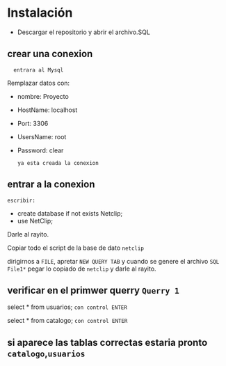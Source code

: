 # Instalación

- Descargar el repositorio y abrir el archivo.SQL


## crear una conexion 

      entrara al Mysql 
 
 Remplazar datos con:
 
- nombre: Proyecto
- HostName: localhost
- Port: 3306
- UsersName: root
- Password: clear

      ya esta creada la conexion 

## entrar a la conexion 

    escribir:
  
  - create database if not exists Netclip;
  - use NetClip;
  
  Darle al rayito.
  
  Copiar todo el script de la base de dato `netclip`
  
  dirigirnos a `FILE`, apretar  `NEW QUERY TAB`
 y cuando se genere el archivo `SQL File1*` pegar lo copiado de `netclip` y darle al rayito.


  ## verificar en el primwer querry `Querry 1` 
  
  select * from usuarios;  `con control ENTER`
  
  select * from catalogo;   `con control ENTER`
  
  ## si aparece las tablas correctas estaria pronto `catalogo`,`usuarios`
  
